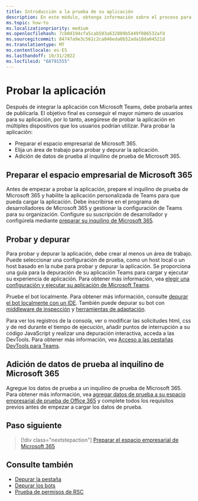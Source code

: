 ```yaml
---
title: Introducción a la prueba de su aplicación
description: En este módulo, obtenga información sobre el proceso para probar y depurar la aplicación personalizada de Teams en Microsoft 365 y agregar datos de prueba al inquilino de Microsoft 365.
ms.topic: how-to
ms.localizationpriority: medium
ms.openlocfilehash: 7cb0d194cfa5cab503a632889b5449f086532afd
ms.sourcegitcommit: 84747a9e3c561c2ca046eda0b52ada18da04521d
ms.translationtype: MT
ms.contentlocale: es-ES
ms.lasthandoff: 10/31/2022
ms.locfileid: "68791555"
---
```

# <a name="test-your-app"></a>Probar la aplicación

Después de integrar la aplicación con Microsoft Teams, debe probarla antes de publicarla. El objetivo final es conseguir el mayor número de usuarios para su aplicación, por lo tanto, asegúrese de probar la aplicación en múltiples dispositivos que los usuarios podrían utilizar. Para probar la aplicación:

* Preparar el espacio empresarial de Microsoft 365.
* Elija un área de trabajo para probar y depurar la aplicación.
* Adición de datos de prueba al inquilino de prueba de Microsoft 365.

## <a name="prepare-your-microsoft-365-tenant"></a>Preparar el espacio empresarial de Microsoft 365

Antes de empezar a probar la aplicación, prepare el inquilino de prueba de Microsoft 365 y habilite la aplicación personalizada de Teams para que pueda cargar la aplicación. Debe inscribirse en el programa de desarrolladores de Microsoft 365 y gestionar la configuración de Teams para su organización. Configure su suscripción de desarrollador y configúrela mediante [preparar su inquilino de Microsoft 365](~/concepts/build-and-test/prepare-your-o365-tenant.md).

## <a name="test-and-debug"></a>Probar y depurar

Para probar y depurar la aplicación, debe crear al menos un área de trabajo. Puede seleccionar una configuración de prueba, como un host local o un host basado en la nube para probar y depurar la aplicación. Se proporciona una guía para la depuración de su aplicación Teams para cargar y ejecutar su experiencia de aplicación. Para obtener más información, vea [elegir una configuración y ejecutar su aplicación de Microsoft Teams](~/concepts/build-and-test/debug.md).

Pruebe el bot localmente. Para obtener más información, consulte [depurar el bot localmente con un IDE](~/bots/how-to/debug/locally-with-an-ide.md). También puede depurar su bot con [middleware de inspección](/azure/bot-service/bot-service-debug-inspection-middleware?view=azure-bot-service-4.0&tabs=csharp&preserve-view=true) y [herramientas de adaptación](/azure/bot-service/bot-service-debug-adaptive-tools?view=azure-bot-service-4.0&preserve-view=true).

Para ver los registros de la consola, ver o modificar las solicitudes html, css y de red durante el tiempo de ejecución, añadir puntos de interrupción a su código JavaScript y realizar una depuración interactiva, acceda a las DevTools. Para obtener más información, vea [Acceso a las pestañas DevTools para Teams](~/tabs/how-to/developer-tools.md).

## <a name="add-test-data-to-your-microsoft-365-tenant"></a>Adición de datos de prueba al inquilino de Microsoft 365

Agregue los datos de prueba a un inquilino de prueba de Microsoft 365. Para obtener más información, vea [agregar datos de prueba a su espacio empresarial de prueba de Office 365](~/concepts/build-and-test/test-data.md) y complete todos los requisitos previos antes de empezar a cargar los datos de prueba.

## <a name="next-step"></a>Paso siguiente

> [!div class="nextstepaction"]
> [Preparar el espacio empresarial de Microsoft 365](~/concepts/build-and-test/prepare-your-o365-tenant.md)

## <a name="see-also"></a>Consulte también

* [Depurar la pestaña](~/tabs/how-to/developer-tools.md)
* [Depurar los bots](~/bots/how-to/debug/locally-with-an-ide.md)
* [Prueba de permisos de RSC](~/graph-api/rsc/test-resource-specific-consent.md)
